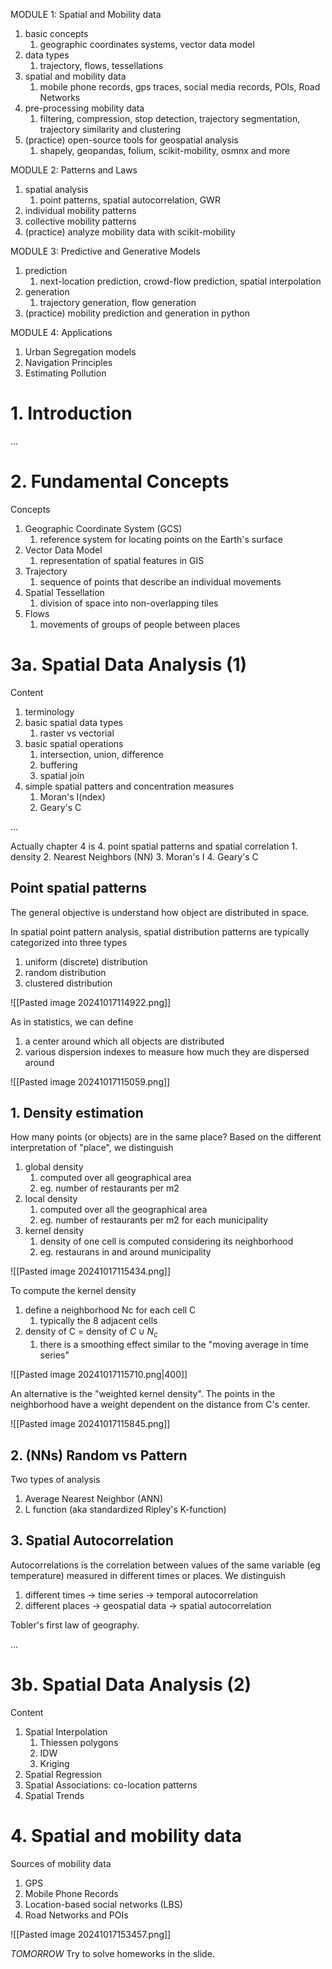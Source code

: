 
 MODULE 1: Spatial and Mobility data
 1. basic concepts
	 1. geographic coordinates systems, vector data model
 2. data types
	 1. trajectory, flows, tessellations
 3. spatial and mobility data
	 1. mobile phone records, gps traces, social media records, POIs, Road Networks
 4. pre-processing mobility data
	 1. filtering, compression, stop detection, trajectory segmentation, trajectory similarity and clustering
 5. (practice) open-source tools for geospatial analysis
	 1. shapely, geopandas, folium, scikit-mobility, osmnx and more

MODULE 2: Patterns and Laws
1. spatial analysis
	1. point patterns, spatial autocorrelation, GWR
2. individual mobility patterns
3. collective mobility patterns
4. (practice) analyze mobility data with scikit-mobility

MODULE 3: Predictive and Generative Models
1. prediction
	1. next-location prediction, crowd-flow prediction, spatial interpolation
2. generation
	1. trajectory generation, flow generation
3. (practice) mobility prediction and generation in python

MODULE 4: Applications
1. Urban Segregation models
2. Navigation Principles
3. Estimating Pollution




# 1. Introduction
...

# 2. Fundamental Concepts

Concepts
1. Geographic Coordinate System (GCS)
	1. reference system for locating points on the Earth's surface
2. Vector Data Model
	1. representation of spatial features in GIS
3. Trajectory
	1. sequence of points that describe an individual movements
4. Spatial Tessellation
	1. division of space into non-overlapping tiles
5. Flows
	1. movements of groups of people between places










# 3a. Spatial Data Analysis (1)

Content
1. terminology
2. basic spatial data types
	1. raster vs vectorial
3. basic spatial operations
	1. intersection, union, difference
	2. buffering
	3. spatial join
4. simple spatial patters and concentration measures
	1. Moran's I(ndex)
	2. Geary's C

...

Actually chapter 4 is
4. point spatial patterns and spatial correlation
	1. density
	2. Nearest Neighbors (NN)
	3. Moran's I
	4. Geary's C

## Point spatial patterns
The general objective is understand how object are distributed in space.

In spatial point pattern analysis, spatial distribution patterns are typically categorized into three types
1. uniform (discrete) distribution
2. random distribution
3. clustered distribution

![[Pasted image 20241017114922.png]]

As in statistics, we can define
1. a center around which all objects are distributed
2. various dispersion indexes to measure how much they are dispersed around

![[Pasted image 20241017115059.png]]

## 1. Density estimation
How many points (or objects) are in the same place?
Based on the different interpretation of "place", we distinguish
1. global density
	1. computed over all geographical area
	2. eg. number of restaurants per m2
2. local density
	1. computed over all the geographical area
	2. eg. number of restaurants per m2 for each municipality
3. kernel density
	1. density of one cell is computed considering its neighborhood
	2. eg. restaurans in and around municipality

![[Pasted image 20241017115434.png]]

To compute the kernel density
1. define a neighborhood Nc for each cell C
	1. typically the 8 adjacent cells
2. density of C = density of $C\cup N_c$
	1. there is a smoothing effect similar to the "moving average in time series"

![[Pasted image 20241017115710.png|400]]

An alternative is the "weighted kernel density".
The points in the neighborhood have a weight dependent on the distance from C's center.

![[Pasted image 20241017115845.png]]

## 2. (NNs) Random vs Pattern

Two types of analysis
1. Average Nearest Neighbor (ANN)
2. L function (aka standardized Ripley's K-function)

## 3. Spatial Autocorrelation

Autocorrelations is the correlation between values of the same variable (eg temperature) measured in different times or places.
We distinguish
1. different times -> time series -> temporal autocorrelation
2. different places -> geospatial data -> spatial autocorrelation

Tobler's first law of geography.

...


# 3b. Spatial Data Analysis (2)

Content
1. Spatial Interpolation
	1. Thiessen polygons
	2. IDW
	3. Kriging
2. Spatial Regression
3. Spatial Associations: co-location patterns
4. Spatial Trends






# 4. Spatial and mobility data

Sources of mobility data
1. GPS
2. Mobile Phone Records
3. Location-based social networks (LBS)
4. Road Networks and POIs

![[Pasted image 20241017153457.png]]


*TOMORROW*
Try to solve homeworks in the slide.















